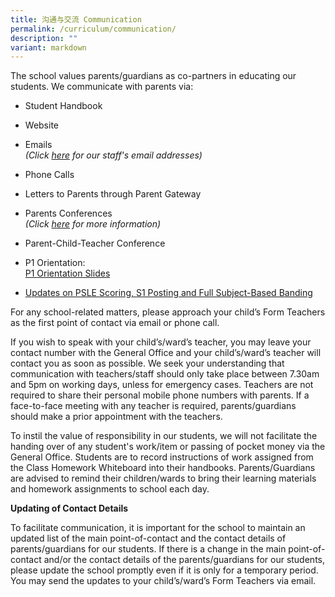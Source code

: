 ```yaml
---
title: 沟通与交流 Communication
permalink: /curriculum/communication/
description: ""
variant: markdown
---
```

The school values parents/guardians as co-partners in educating our students. We communicate with parents via:

* Student Handbook
* Website
* Emails <br>*(Click [here](/about-rss/our-people) for our staff's email addresses)*
* Phone Calls
* Letters to Parents through Parent Gateway
* Parents Conferences <br>*(Click [here](/parents-conferences) for more information)*
* Parent-Child-Teacher Conference
* P1 Orientation: <br>
[P1 Orientation Slides](/files/P1_Orientation_Slides_2024__for_school_website_.pdf)

* [Updates on PSLE Scoring, S1 Posting and Full Subject-Based Banding](/files/psle%20and%20full%20sbb_website_final.pdf)


For any school-related matters, please approach your child’s Form Teachers as the first point of contact via email or phone call. 

If you wish to speak with your child’s/ward’s teacher, you may leave your contact number with the General Office and your child’s/ward’s teacher will contact you as soon as possible. We seek your understanding that communication with teachers/staff should only take place between 7.30am and 5pm on working days, unless for emergency cases. Teachers are not required to share their personal mobile phone numbers with parents. If a face-to-face meeting with any teacher is required, parents/guardians should make a prior appointment with the teachers.

To instil the value of responsibility in our students, we will not facilitate the handing over of any student's work/item or passing of pocket money via the General Office. Students are to record instructions of work assigned from the Class Homework Whiteboard into their handbooks. Parents/Guardians are advised to remind their children/wards to bring their learning materials and homework assignments to school each day.


**Updating of Contact Details**

To facilitate communication, it is important for the school to maintain an updated list of the main point-of-contact and the contact details of parents/guardians for our students. If there is a change in the main point-of-contact and/or the contact details of the parents/guardians for our students, please update the school promptly even if it is only for a temporary period. You may send the updates to your child’s/ward’s Form Teachers via email.